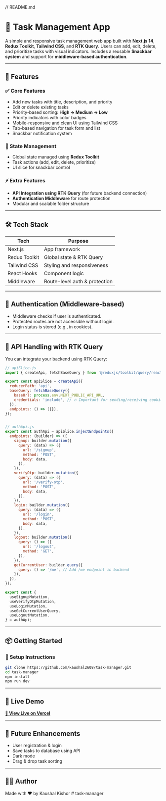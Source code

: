 // README.md

# 📝 Task Management App

A simple and responsive task management web app built with **Next.js 14**, **Redux Toolkit**, **Tailwind CSS**, and **RTK Query**. Users can add, edit, delete, and prioritize tasks with visual indicators. Includes a reusable **Snackbar system** and support for **middleware-based authentication**.

---

## 🚀 Features

### ✅ Core Features
- Add new tasks with title, description, and priority
- Edit or delete existing tasks
- Priority-based sorting: **High → Medium → Low**
- Priority indicators with color badges
- Mobile-responsive and clean UI using Tailwind CSS
- Tab-based navigation for task form and list
- Snackbar notification system

### 🧠 State Management
- Global state managed using **Redux Toolkit**
- Task actions (add, edit, delete, prioritize)
- UI slice for snackbar control

### ⚡️ Extra Features
- **API Integration using RTK Query** (for future backend connection)
- **Authentication Middleware** for route protection
- Modular and scalable folder structure

---

## 🛠 Tech Stack

| Tech           | Purpose                            |
|----------------|------------------------------------|
| Next.js        | App framework                      |
| Redux Toolkit  | Global state & RTK Query           |
| Tailwind CSS   | Styling and responsiveness         |
| React Hooks    | Component logic                    |
| Middleware     | Route-level auth & protection      |

---

## 🔐 Authentication (Middleware-based)

- Middleware checks if user is authenticated.
- Protected routes are not accessible without login.
- Login status is stored (e.g., in cookies).

---

## 🔄 API Handling with RTK Query

You can integrate your backend using RTK Query:

```js
// apiSlice.js
import { createApi, fetchBaseQuery } from '@reduxjs/toolkit/query/react';

export const apiSlice = createApi({
  reducerPath: 'api',
  baseQuery: fetchBaseQuery({
    baseUrl: process.env.NEXT_PUBLIC_API_URL,
    credentials: 'include', // 🔥 Important for sending/receiving cookies
  }),
  endpoints: () => ({}),
});


// authApi.js
export const authApi = apiSlice.injectEndpoints({
  endpoints: (builder) => ({
    signup: builder.mutation({
      query: (data) => ({
        url: '/signup',
        method: 'POST',
        body: data,
      }),
    }),
    verifyOtp: builder.mutation({
      query: (data) => ({
        url: '/verify-otp',
        method: 'POST',
        body: data,
      }),
    }),
    login: builder.mutation({
      query: (data) => ({
        url: '/login',
        method: 'POST',
        body: data,
      }),
    }),
    logout: builder.mutation({
      query: () => ({
        url: '/logout',
        method: 'GET',
      }),
    }),
    getCurrentUser: builder.query({
      query: () => '/me', // Add /me endpoint in backend
    }),
  }),
});

export const {
  useSignupMutation,
  useVerifyOtpMutation,
  useLoginMutation,
  useGetCurrentUserQuery,
  useLogoutMutation,
} = authApi;
```

---

## 📦 Getting Started

### 🔧 Setup Instructions

```bash
git clone https://github.com/kaushal2608/task-manager.git
cd task-manager
npm install
npm run dev
```

---

## 🔗 Live Demo

**[🔗 View Live on Vercel](https://your-vercel-link.vercel.app)**

---

## 📌 Future Enhancements
- User registration & login
- Save tasks to database using API
- Dark mode
- Drag & drop task sorting

---

## 🧑‍💻 Author

Made with ❤️ by Kaushal Kishor
#   t a s k - m a n a g e r  
 